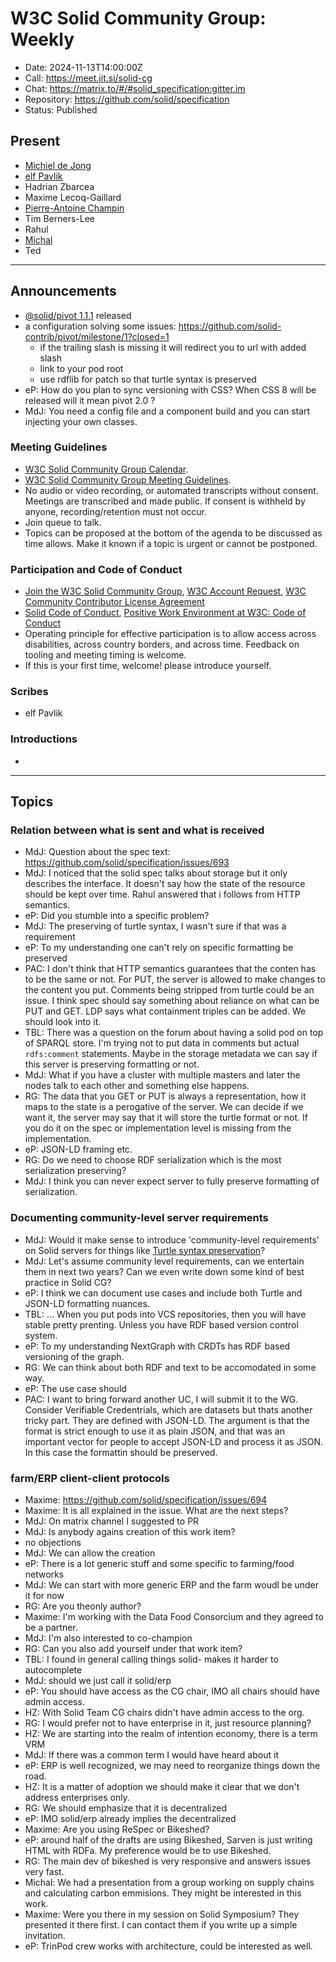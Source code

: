 # W3C Solid Community Group: Weekly

* Date: 2024-11-13T14:00:00Z
* Call: https://meet.jit.si/solid-cg
* Chat: https://matrix.to/#/#solid_specification:gitter.im
* Repository: https://github.com/solid/specification
* Status: Published


## Present
* [Michiel de Jong](https://michielbdejong.com)
* [elf Pavlik](https://elf-pavlik.hackers4peace.net)
* Hadrian Zbarcea
* Maxime Lecoq-Gaillard
* [Pierre-Antoine Champin](https://champin.net/#pa)
* Tim Berners-Lee
* Rahul
* [Michal](https://id.mrkvon.org)
* Ted

---

## Announcements
* [@solid/pivot 1.1.1](https://www.npmjs.com/package/@solid/pivot) released
* a configuration solving some issues: https://github.com/solid-contrib/pivot/milestone/1?closed=1
  * if the trailing slash is missing it will redirect you to url with added slash
  * link to your pod root
  * use rdflib for patch so that turtle syntax is preserved
* eP: How do you plan to sync versioning with CSS? When CSS 8 will be released will it mean pivot 2.0 ?
* MdJ: You need a config file and a component build and you can start injecting your own classes.

### Meeting Guidelines
* [W3C Solid Community Group Calendar](https://www.w3.org/groups/cg/solid/calendar).
* [W3C Solid Community Group Meeting Guidelines](https://github.com/w3c-cg/solid/blob/main/meetings/README.md).
* No audio or video recording, or automated transcripts without consent. Meetings are transcribed and made public. If consent is withheld by anyone, recording/retention must not occur.
* Join queue to talk.
* Topics can be proposed at the bottom of the agenda to be discussed as time allows. Make it known if a topic is urgent or cannot be postponed.

### Participation and Code of Conduct
* [Join the W3C Solid Community Group](https://www.w3.org/community/solid/join), [W3C Account Request](http://www.w3.org/accounts/request), [W3C Community Contributor License Agreement](https://www.w3.org/community/about/agreements/cla/)
* [Solid Code of Conduct](https://github.com/solid/process/blob/main/code-of-conduct.md), [Positive Work Environment at W3C: Code of Conduct](https://www.w3.org/policies/code-of-conduct/)
* Operating principle for effective participation is to allow access across disabilities, across country borders, and across time. Feedback on tooling and meeting timing is welcome.
* If this is your first time, welcome! please introduce yourself.


### Scribes
* elf Pavlik

### Introductions
*

---

## Topics

### Relation between what is sent and what is received
* MdJ: Question about the spec text: https://github.com/solid/specification/issues/693
* MdJ: I noticed that the solid spec talks about storage but it only describes the interface. It doesn't say how the state of the resource should be kept over time. Rahul answered that i follows from HTTP semantics.
* eP: Did you stumble into a specific problem?
* MdJ: The preserving of turtle syntax, I wasn't sure if that was a requirement
* eP: To my understanding one can't rely on specific formatting be preserved
* PAC: I don't think that HTTP semantics guarantees that the conten has to be the same or not. For PUT, the server is allowed to make changes to the content you put. Comments being stripped from turtle could be an issue. I think spec should say something about reliance on what can be PUT and GET. LDP says what containment triples can be added. We should look into it.
* TBL: There was a question on the forum about having a solid pod on top of SPARQL store. I'm trying not to put data in comments but actual `rdfs:comment` statements. Maybe in the storage metadata we can say if this server is preserving formatting or not.
* MdJ: What if you have a cluster with multiple masters and later the nodes talk to each other and something else happens.
* RG: The data that you GET or PUT is always a representation, how it maps to the state is a perogative of the server. We can decide if we want it, the server may say that it will store the turtle format or not. If you do it on the spec or implementation level is missing from the implementation.
* eP: JSON-LD framing etc.
* RG: Do we need to choose RDF serialization which is the most serialization preserving?
* MdJ: I think you can never expect server to fully preserve formatting of serialization.

### Documenting community-level server requirements
* MdJ: Would it make sense to introduce 'community-level requirements' on Solid servers for things like [Turtle syntax preservation](https://github.com/solid/specification/issues/342)?
* MdJ: Let's assume community level requirements, can we entertain them in next two years? Can we even write down some kind of best practice in Solid CG?
* eP: I think we can document use cases and include both Turtle and JSON-LD formatting nuances.
* TBL: ... When you put pods into VCS repositories, then you will have stable pretty prenting. Unless you have RDF based version control system. 
* eP: To my understanding NextGraph with CRDTs has RDF based versioning of the graph.
* RG: We can think about both RDF and text to be accomodated in some way.
* eP: The use case should 
* PAC: I want to bring forward another UC, I will submit it to the WG. Consider Verifiable Credentrials, which are datasets but thats another tricky part. They are defined with JSON-LD. The argument is that the format is strict enough to use it as plain JSON, and that was an important vector for people to accept JSON-LD and process it as JSON. In this case the formattin should be preserved.

### farm/ERP client-client protocols
* Maxime: https://github.com/solid/specification/issues/694
* Maxime: It is all explained in the issue. What are the next steps?
* MdJ: On matrix channel I suggested to PR
* MdJ: Is anybody agains creation of this work item?
* no objections
* MdJ: We can allow the creation
* eP: There is a lot generic stuff and some specific to farming/food networks
* MdJ: We can start with more generic ERP and the farm woudl be under it for now
* RG: Are you theonly author?
* Maxime: I'm working with the Data Food Consorcium and they agreed to be a partner.
* MdJ: I'm also interested to co-champion
* RG: Can you also add yourself under that work item?
* TBL: I found in general calling things solid- makes it harder to autocomplete
* MdJ: should we just call it solid/erp
* eP: You should have access as the CG chair, IMO all chairs should have admin access.
* HZ: With Solid Team CG chairs didn't have admin access to the org.
* RG: I would prefer not to have enterprise in it, just resource planning?
* HZ: We are starting into the realm of intention economy, there is a term VRM
* MdJ: If there was a common term I would have heard about it
* eP: ERP is well recognized, we may need to reorganize things down the road.
* HZ: It is a matter of adoption we should make it clear that we don't address enterprises only.
* RG: We should emphasize that it is decentralized
* eP: IMO solid/erp already implies the decentralized
* Maxime: Are you using ReSpec or Bikeshed?
* eP: around half of the drafts are using Bikeshed, Sarven is just writing HTML with RDFa. My preference would be to use Bikeshed.
* RG: The main dev of bikeshed is very responsive and answers issues very fast.
* Michal: We had a presentation from a group working on supply chains and calculating carbon emmisions. They might be interested in this work.
* Maxime: Were you there in my session on Solid Symposium? They presented it there first. I can contact them if you write up a simple invitation.
* eP: TrinPod crew works with architecture, could be interested as well.
